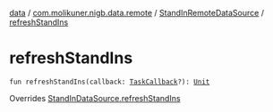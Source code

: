 [data](../../index.md) / [com.molikuner.nigb.data.remote](../index.md) / [StandInRemoteDataSource](index.md) / [refreshStandIns](./refresh-stand-ins.md)

# refreshStandIns

`fun refreshStandIns(callback: `[`TaskCallback`](../../com.molikuner.nigb.data.source/-task-callback/index.md)`?): `[`Unit`](https://kotlinlang.org/api/latest/jvm/stdlib/kotlin/-unit/index.html)

Overrides [StandInDataSource.refreshStandIns](../../com.molikuner.nigb.data.source/-stand-in-data-source/refresh-stand-ins.md)

